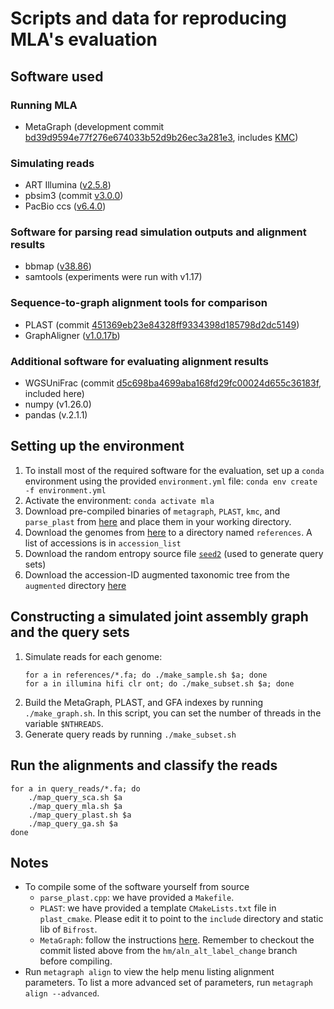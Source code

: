 # Scripts and data for reproducing MLA's evaluation

## Software used
### Running MLA
- MetaGraph (development commit [bd39d9594e77f276e674033b52d9b26ec3a281e3](https://github.com/ratschlab/metagraph/tree/bd39d9594e77f276e674033b52d9b26ec3a281e3), includes [KMC](https://github.com/karasikov/KMC/tree/0e2ffe0f6fa3564bf7305ac35a803a8e972530e8))

### Simulating reads
- ART Illumina ([v2.5.8](https://www.niehs.nih.gov/research/resources/software/biostatistics/art))
- pbsim3 (commit [v3.0.0](https://github.com/yukiteruono/pbsim3/tree/v3.0.0))
- PacBio ccs ([v6.4.0](https://anaconda.org/bioconda/pbccs))

### Software for parsing read simulation outputs and alignment results
- bbmap ([v38.86](https://sourceforge.net/projects/bbmap/))
- samtools (experiments were run with v1.17)

### Sequence-to-graph alignment tools for comparison
- PLAST (commit [451369eb23e84328ff9334398d185798d2dc5149](https://gitlab.ub.uni-bielefeld.de/gi/plast/-/tree/451369eb23e84328ff9334398d185798d2dc5149))
- GraphAligner ([v1.0.17b](https://anaconda.org/bioconda/graphaligner))

### Additional software for evaluating alignment results
- WGSUniFrac (commit [d5c698ba4699aba168fd29fc00024d655c36183f](https://github.com/KoslickiLab/WGSUniFrac/tree/d5c698ba4699aba168fd29fc00024d655c36183f), included here)
- numpy (v1.26.0)
- pandas (v.2.1.1)

## Setting up the environment
1) To install most of the required software for the evaluation, set up a `conda` environment using the provided `environment.yml` file: `conda env create -f environment.yml`
2) Activate the environment: `conda activate mla`
3) Download pre-compiled binaries of `metagraph`, `PLAST`, `kmc`, and `parse_plast` from [here](https://public.bmi.inf.ethz.ch/resources/mla/software/) and place them in your working directory.
4) Download the genomes from [here](https://public.bmi.inf.ethz.ch/resources/mla/references/) to a directory named `references`. A list of accessions is in `accession_list`
5) Download the random entropy source file [`seed2`](https://public.bmi.inf.ethz.ch/resources/mla/seed2) (used to generate query sets)
6) Download the accession-ID augmented taxonomic tree from the `augmented` directory [here](https://public.bmi.inf.ethz.ch/resources/mla/)

## Constructing a simulated joint assembly graph and the query sets
1) Simulate reads for each genome:
   ```
   for a in references/*.fa; do ./make_sample.sh $a; done
   for a in illumina hifi clr ont; do ./make_subset.sh $a; done
   ```
3) Build the MetaGraph, PLAST, and GFA indexes by running `./make_graph.sh`. In this script, you can set the number of threads in the variable `$NTHREADS`.
4) Generate query reads by running `./make_subset.sh`

## Run the alignments and classify the reads
```
for a in query_reads/*.fa; do
    ./map_query_sca.sh $a
    ./map_query_mla.sh $a
    ./map_query_plast.sh $a
    ./map_query_ga.sh $a
done
```

## Notes
- To compile some of the software yourself from source
   - `parse_plast.cpp`: we have provided a `Makefile`.
   - `PLAST`: we have provided a template `CMakeLists.txt` file in `plast_cmake`. Please edit it to point to the `include` directory and static lib of `Bifrost`.
   - `MetaGraph`: follow the instructions [here](https://metagraph.ethz.ch/static/docs/installation.html#install-from-source). Remember to checkout the commit listed above from the `hm/aln_alt_label_change` branch before compiling.
- Run `metagraph align` to view the help menu listing alignment parameters. To list a more advanced set of parameters, run `metagraph align --advanced`.
